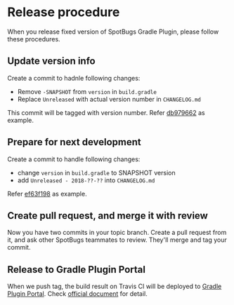 # Release procedure

When you release fixed version of SpotBugs Gradle Plugin, please follow these procedures.

## Update version info

Create a commit to hadnle following changes:

* Remove `-SNAPSHOT` from `version` in `build.gradle`
* Replace `Unreleased` with actual version number in `CHANGELOG.md`

This commit will be tagged with version number. Refer [db979662](https://github.com/spotbugs/spotbugs-gradle-plugin/commit/db9796621629fd6326f8618ddc4660e881a8b396) as example.

## Prepare for next development

Create a commit to handle following changes:

* change `version` in `build.gradle` to SNAPSHOT version
* add `Unreleased - 2018-??-??` into `CHANGELOG.md`

Refer [ef63f198](https://github.com/spotbugs/spotbugs-gradle-plugin/commit/ef63f1980d75a1999af00b3505667f3932c8c0fa) as example.

## Create pull request, and merge it with review

Now you have two commits in your topic branch. Create a pull request from it, and ask other SpotBugs teammates to review. They'll merge and tag your commit.

## Release to Gradle Plugin Portal

When we push tag, the build result on Travis CI will be deployed to [Gradle Plugin Portal](https://plugins.gradle.org/). Check [official document](https://plugins.gradle.org/docs/submit) for detail.
